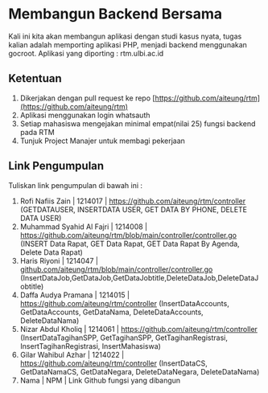 # Membangun Backend Bersama

Kali ini kita akan membangun aplikasi dengan studi kasus nyata, tugas kalian adalah memporting aplikasi PHP, menjadi backend menggunakan gocroot.
Aplikasi yang diporting : rtm.ulbi.ac.id

## Ketentuan

1. Dikerjakan dengan pull request ke repo [https://github.com/aiteung/rtm](https://github.com/aiteung/rtm)
2. Aplikasi menggunakan login whatsauth
3. Setiap mahasiswa mengejakan minimal empat(nilai 25) fungsi backend pada RTM
4. Tunjuk Project Manajer untuk membagi pekerjaan

## Link Pengumpulan

Tuliskan link pengumpulan di bawah ini :

1. Rofi Nafiis Zain | 1214017 | https://github.com/aiteung/rtm/controller (GETDATAUSER, INSERTDATA USER, GET DATA BY PHONE, DELETE DATA USER)
2. Muhammad Syahid Al Fajri | 1214008 | https://github.com/aiteung/rtm/blob/main/controller/controller.go (INSERT Data Rapat, GET Data Rapat, GET Data Rapat By Agenda, Delete Data Rapat)
3. Haris Riyoni | 1214047 | [github.com/aiteung/rtm/blob/main/controller/controller.go ](https://github.com/aiteung/rtm/blob/main/controller/controller.go)(InsertDataJob,GetDataJob,GetDataJobtitle,DeleteDataJob,DeleteDataJobtitle)
4. Daffa Audya Pramana | 1214015 | https://github.com/aiteung/rtm/controller (InsertDataAccounts, GetDataAccounts, GetDataNama, DeleteDataAccounts, DeleteDataNama)
5. Nizar Abdul Kholiq | 1214061 | https://github.com/aiteung/rtm/controller (InsertDataTagihanSPP, GetTagihanSPP, GetTagihanRegistrasi, InsertTagihanRegistrasi, InsertMahasiswa)
6. Gilar Wahibul Azhar | 1214022 | https://github.com/aiteung/rtm/controller (InsertDataCS, GetDataNamaCS, GetDataNegara, DeleteDataNegara, DeleteDataNama)
7. Nama | NPM | Link Github fungsi yang dibangun
